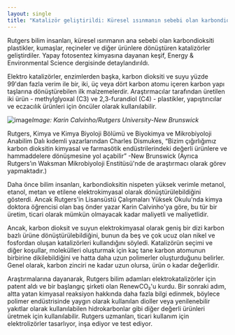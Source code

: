 ```yaml
---
layout: single
title: "Katalizör geliştirildi: Küresel ısınmanın sebebi olan karbondioksiti ürünlere dönüştürüyor"
---
```

Rutgers bilim insanları, küresel ısınmanın ana sebebi olan karbondioksiti plastikler, kumaşlar, reçineler ve diğer ürünlere dönüştüren katalizörler geliştirdiler. Yapay fotosentez kimyasına dayanan keşif, Energy & Environmental Science dergisinde detaylandırıldı.

Elektro katalizörler, enzimlerden başka, karbon dioksiti ve suyu yüzde 99'dan fazla verim ile bir, iki, üç veya dört karbon atomu içeren karbon yapı taşlarına dönüştürebilen ilk malzemelerdir. Araştırmacılar tarafından üretilen iki ürün - methylglyoxal (C3) ve 2,3-furandiol (C4) - plastikler, yapıştırıcılar ve eczacılık ürünleri için öncüler olarak kullanılabilir.

![image](https://news.rutgers.edu/sites/medrel/files/inline-img/CarbonProcess-BigPicture-01%20%281%29.png)*Image: Karin Calvinho/Rutgers University-New Brunswick*

Rutgers, Kimya ve Kimya Biyoloji Bölümü ve Biyokimya ve Mikrobiyoloji Anabilim Dalı kıdemli yazarlarından Charles Dismukes, “Bizim çığırlığımız karbon dioksitin kimyasal ve farmasötik endüstrilerindeki değerli ürünlere ve hammaddelere dönüşmesine yol açabilir” -New Brunswick (Ayrıca Rutgers’ın Waksman Mikrobiyoloji Enstitüsü'nde de araştırmacı olarak görev yapmaktadır.)

Daha önce bilim insanları, karbondioksitin nispeten yüksek verimle metanol, etanol, metan ve etilene elektrokimyasal olarak dönüştürülebildiğini gösterdi. Ancak Rutgers'in Lisansüstü Çalışmaları Yüksek Okulu'nda kimya doktora öğrencisi olan baş önder yazar Karin Calvinho'ya göre, bu tür bir üretim, ticari olarak mümkün olmayacak kadar maliyetli ve maliyetlidir.

Ancak, karbon dioksit ve suyun elektrokimyasal olarak geniş bir dizi karbon bazlı ürüne dönüştürülebildiğini, bunun da beş ve çok ucuz olan nikel ve fosfordan oluşan katalizörleri kullandığını söyledi. Katalizörün seçimi ve diğer koşullar, molekülleri oluşturmak için kaç tane karbon atomunun birbirine dikilebildiğini ve hatta daha uzun polimerler oluşturduğunu belirler. Genel olarak, karbon zinciri ne kadar uzun olursa, ürün o kadar değerlidir.

Araştırmalarına dayanarak, Rutgers bilim adamları elektrokatalizörler için patent aldı ve bir başlangıç ​​şirketi olan RenewCO₂'u kurdu. Bir sonraki adım, altta yatan kimyasal reaksiyon hakkında daha fazla bilgi edinmek, böylece polimer endüstrisinde yaygın olarak kullanılan dioller veya yenilenebilir yakıtlar olarak kullanılabilen hidrokarbonlar gibi diğer değerli ürünleri üretmek için kullanılabilir. Rutgers uzmanları, ticari kullanım için elektrolizörler tasarlıyor, inşa ediyor ve test ediyor.
